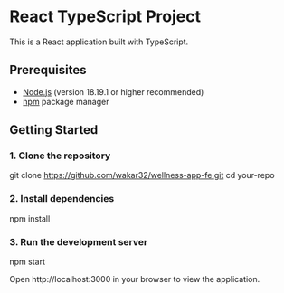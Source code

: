 # React TypeScript Project

This is a React application built with TypeScript.

## Prerequisites

- [Node.js](https://nodejs.org/) (version 18.19.1 or higher recommended)
- [npm](https://www.npmjs.com/) package manager

## Getting Started

### 1. Clone the repository

git clone https://github.com/wakar32/wellness-app-fe.git
cd your-repo

### 2. Install dependencies

npm install

### 3. Run the development server

npm start

Open http://localhost:3000 in your browser to view the application.
